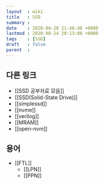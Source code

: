 ```yaml
---
layout  : wiki
title   : SSD
summary : 
date    : 2020-04-28 21:46:46 +0900
lastmod : 2020-08-24 20:13:06 +0900
tags    : [SSD]
draft   : false
parent  : 
---
```


## 다른 링크
 * [[SSD 공부자료 모음]]
 * [[SSD(Solid-State Drive)]]
 * [[simplessd]]
 * [[nvme]]
 * [[verilog]]
 * [[MRAM]]
 * [[open-nvm]]

## 용어
 * [[FTL]]
   * [[LPN]]
   * [[PPN]]
